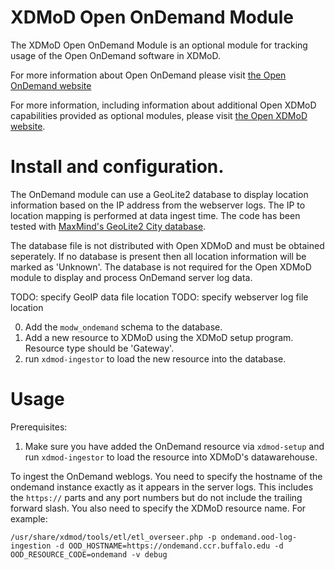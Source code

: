 # XDMoD Open OnDemand Module

The XDMoD Open OnDemand Module is an optional module for
tracking usage of the Open OnDemand software in XDMoD.

For more information about Open OnDemand please visit
[the Open OnDemand website](https://openondemand.org/)

For more information, including information about additional Open XDMoD
capabilities provided as optional modules, please visit
[the Open XDMoD website](https://open.xdmod.org).

# Install and configuration.

The OnDemand module can use a GeoLite2 database to display location
information based on the IP address from the webserver logs. The IP to
location mapping is performed at data ingest time. The code has been
tested with [MaxMind's GeoLite2 City database](https://dev.maxmind.com/geoip/geoip2/geolite2/).

The database file is not distributed with Open XDMoD and must be
obtained seperately. If no database is present then all location
information will be marked as 'Unknown'. The database is not
required for the Open XDMoD module to display and process OnDemand 
server log data.

TODO: specify GeoIP data file location
TODO: specify webserver log file location


0) Add the `modw_ondemand` schema to the database.
1) Add a new resource to XDMoD using the XDMoD setup program. Resource type should be 'Gateway'.
2) run `xdmod-ingestor` to load the new resource into the database.

# Usage

Prerequisites:
1) Make sure you have added the OnDemand resource via `xdmod-setup` and run `xdmod-ingestor` to load the resource
   into XDMoD's datawarehouse.

To ingest the OnDemand weblogs. You need to specify the hostname of the ondemand instance exactly
as it appears in the server logs. This includes the `https://` parts and any port numbers but
do not include the trailing forward slash. You also need to specify the XDMoD resource name.
For example:

    /usr/share/xdmod/tools/etl/etl_overseer.php -p ondemand.ood-log-ingestion -d OOD_HOSTNAME=https://ondemand.ccr.buffalo.edu -d OOD_RESOURCE_CODE=ondemand -v debug
